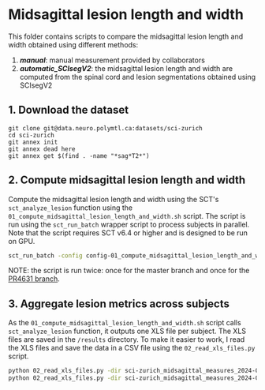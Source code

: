# Midsagittal lesion length and width

This folder contains scripts to compare the midsagittal lesion length and width obtained using different methods:

1. **_manual_**: manual measurement provided by collaborators
2. **_automatic_SCIsegV2_**: the midsagittal lesion length and width are computed from the spinal cord and lesion segmentations obtained using SCIsegV2

## 1. Download the dataset

```console
git clone git@data.neuro.polymtl.ca:datasets/sci-zurich
cd sci-zurich
git annex init
git annex dead here
git annex get $(find . -name "*sag*T2*")
```

## 2. Compute midsagittal lesion length and width

Compute the midsagittal lesion length and width using the SCT's `sct_analyze_lesion` function using the 
`01_compute_midsagittal_lesion_length_and_width.sh` script.
The script is run using the `sct_run_batch` wrapper script to process subjects in parallel.
Note that the script requires SCT v6.4 or higher and is designed to be run on GPU.

```bash
sct_run_batch -config config-01_compute_midsagittal_lesion_length_and_width.json
```

NOTE: the script is run twice: once for the master branch and once for the [PR4631 branch](https://github.com/spinalcordtoolbox/spinalcordtoolbox/pull/4631). 

## 3. Aggregate lesion metrics across subjects

As the `01_compute_midsagittal_lesion_length_and_width.sh` script calls `sct_analyze_lesion` function, it outputs one XLS file per subject.
The XLS files are saved in the `/results` directory.
To make it easier to work, I read the XLS files and save the data in a CSV file using the `02_read_xls_files.py` script.

```bash
python 02_read_xls_files.py -dir sci-zurich_midsagittal_measures_2024-09-20_master/results -branch master
python 02_read_xls_files.py -dir sci-zurich_midsagittal_measures_2024-09-20_PR4631/results -branch PR4631
```